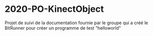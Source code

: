 # 2020-PO-KinectObject
Projet de suivi de la documentation fournie par le groupe qui a créé le BitRunner pour créer un programme de test "helloworld"
